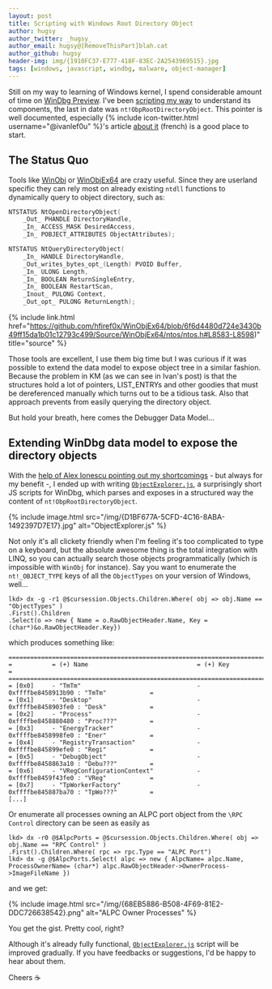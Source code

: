 ```yaml
---
layout: post
title: Scripting with Windows Root Directory Object
author: hugsy
author_twitter: _hugsy_
author_email: hugsy@[RemoveThisPart]blah.cat
author_github: hugsy
header-img: img/{1910FC37-E777-418F-83EC-2A2543969515}.jpg
tags: [windows, javascript, windbg, malware, object-manager]
---
```



Still on my way to learning of Windows kernel, I spend considerable amount of time on [WinDbg Preview](https://docs.microsoft.com/en-us/windows-hardware/drivers/debugger/debugging-using-windbg-preview). I've been [scripting my way](https://github.com/hugsy/windbg_js_scripts) to understand its components, the last in date was `nt!ObpRootDirectoryObject`. This pointer is well documented, especially {% include icon-twitter.html username="@ivanlef0u" %}'s article [about it](https://www.ivanlef0u.tuxfamily.org/?p=34) (french) is a good place to start.


## The Status Quo

Tools like [WinObj](https://docs.microsoft.com/en-us/sysinternals/downloads/winobj) or [WinObjEx64](https://github.com/hfiref0x/WinObjEx64/) are crazy useful. Since they are userland specific they can rely most on already existing `ntdll` functions to dynamically query to object directory, such as:

```c
NTSTATUS NtOpenDirectoryObject(
    _Out_ PHANDLE DirectoryHandle,
    _In_ ACCESS_MASK DesiredAccess,
    _In_ POBJECT_ATTRIBUTES ObjectAttributes);

NTSTATUS NtQueryDirectoryObject(
    _In_ HANDLE DirectoryHandle,
    _Out_writes_bytes_opt_(Length) PVOID Buffer,
    _In_ ULONG Length,
    _In_ BOOLEAN ReturnSingleEntry,
    _In_ BOOLEAN RestartScan,
    _Inout_ PULONG Context,
    _Out_opt_ PULONG ReturnLength);
```

{% include link.html href="https://github.com/hfiref0x/WinObjEx64/blob/6f6d4480d724e3430b49ff15da1b01c12793c499/Source/WinObjEx64/ntos/ntos.h#L8583-L8598)" title="source" %}


Those tools are excellent, I use them big time but I was curious if it was possible to extend the data model to expose object tree in a similar fashion. Because the problem in KM (as we can see in Ivan's post) is that the structures hold a lot of pointers, LIST_ENTRYs and other goodies that must be dereferenced manually which turns out to be a tidious task. Also that approach prevents from easily querying the directory object.

But hold your breath, here comes the Debugger Data Model...


## Extending WinDbg data model to expose the directory objects

With the [help of Alex Ionescu pointing out my shortcomings](https://github.com/hugsy/windbg_js_scripts/pull/1) - but always for my benefit -, I ended up with writing [`ObjectExplorer.js`](https://github.com/hugsy/windbg_js_scripts/blob/master/ObjectExplorer.js), a surprisingly short JS scripts for WinDbg, which parses and exposes in a structured way the content of `nt!ObpRootDirectoryObject`.

{% include image.html src="/img/{D1BF677A-5CFD-4C16-8ABA-1492397D7E17}.jpg" alt="ObjectExplorer.js" %}


Not only it's all clickety friendly when I'm feeling it's too complicated to type on a keyboard, but the absolute awesome thing is the total integration with LINQ, so you can actually search those objects programmatically (which is impossible with `WinObj` for instance). Say you want to enumerate the `nt!_OBJECT_TYPE` keys of all the `ObjectTypes` on your version of Windows, well...

```
lkd> dx -g -r1 @$cursession.Objects.Children.Where( obj => obj.Name == "ObjectTypes" )
.First().Children
.Select(o => new { Name = o.RawObjectHeader.Name, Key = (char*)&o.RawObjectHeader.Key})
```

which produces something like:

```
==============================================================================================
=           = (+) Name                              = (+) Key                                =
==============================================================================================
= [0x0]     - "TmTm"                                - 0xffffbe8458913b90 : "TmTm"            =
= [0x1]     - "Desktop"                             - 0xffffbe8458903fe0 : "Desk"            =
= [0x2]     - "Process"                             - 0xffffbe8458880480 : "Proc???"         =
= [0x3]     - "EnergyTracker"                       - 0xffffbe8458998fe0 : "Ener"            =
= [0x4]     - "RegistryTransaction"                 - 0xffffbe845899efe0 : "Regi"            =
= [0x5]     - "DebugObject"                         - 0xffffbe8458863a10 : "Debu???"         =
= [0x6]     - "VRegConfigurationContext"            - 0xffffbe8459f43fe0 : "VReg"            =
= [0x7]     - "TpWorkerFactory"                     - 0xffffbe845887ba70 : "TpWo???"         =
[...]
```

Or enumerate all processes owning an ALPC port object from the `\RPC Control` directory can be seen as easily as

```
lkd> dx -r0 @$AlpcPorts = @$cursession.Objects.Children.Where( obj => obj.Name == "RPC Control" )
.First().Children.Where( rpc => rpc.Type == "ALPC Port")
lkd> dx -g @$AlpcPorts.Select( alpc => new { AlpcName= alpc.Name, ProcessOwnerName= (char*) alpc.RawObjectHeader->OwnerProcess->ImageFileName })
```

and we get:

{% include image.html src="/img/{68EB5886-B508-4F69-81E2-DDC726638542}.png" alt="ALPC Owner Processes" %}


You get the gist. Pretty cool, right?

Although it's already fully functional, [`ObjectExplorer.js`](https://github.com/hugsy/windbg_js_scripts/blob/master/ObjectExplorer.js) script will be improved gradually. If you have feedbacks or suggestions, I'd be happy to hear about them.

Cheers ☕️
